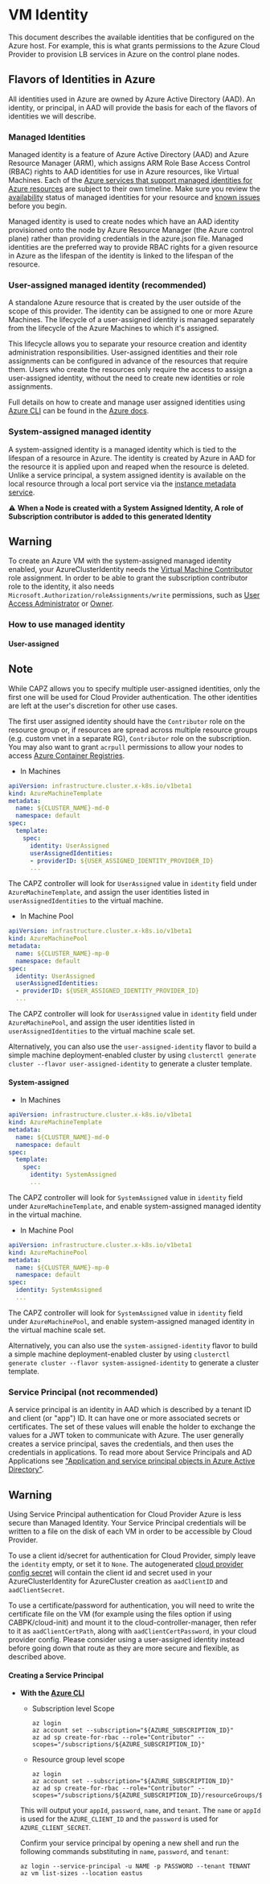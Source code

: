 # VM Identity

This document describes the available identities that be configured on the Azure host. For example, this is what grants permissions to the Azure Cloud Provider to provision LB services in Azure on the control plane nodes.

## Flavors of Identities in Azure

All identities used in Azure are owned by Azure Active Directory (AAD). An identity, or principal, in AAD will provide the basis for each of the flavors of identities we will describe.

### Managed Identities

Managed identity is a feature of Azure Active Directory (AAD) and Azure Resource Manager (ARM), which assigns ARM Role Base Access Control (RBAC) rights to AAD identities for use in Azure resources, like Virtual Machines. Each of the [Azure services that support managed identities for Azure resources](https://docs.microsoft.com/en-us/azure/active-directory/managed-identities-azure-resources/services-support-msi) are subject to their own timeline. Make sure you review the [availability](https://docs.microsoft.com/en-us/azure/active-directory/managed-identities-azure-resources/services-support-msi) status of managed identities for your resource and [known issues](https://docs.microsoft.com/en-us/azure/active-directory/managed-identities-azure-resources/known-issues) before you begin.

Managed identity is used to create nodes which have an AAD identity provisioned onto the node by Azure Resource Manager (the Azure control plane) rather than providing credentials in the azure.json file. Managed identities are the preferred way to provide RBAC rights for a given resource in Azure as the lifespan of the identity is linked to the lifespan of the resource.

### User-assigned managed identity (recommended)

A standalone Azure resource that is created by the user outside of the scope of this provider. The identity can be assigned to one or more Azure Machines. The lifecycle of a user-assigned identity is managed separately from the lifecycle of the Azure Machines to which it's assigned.

This lifecycle allows you to separate your resource creation and identity administration responsibilities. User-assigned identities and their role assignments can be configured in advance of the resources that require them. Users who create the resources only require the access to assign a user-assigned identity, without the need to create new identities or role assignments.

Full details on how to create and manage user assigned identities using [Azure CLI](https://github.com/Azure/azure-cli) can be found in the [Azure docs](https://docs.microsoft.com/en-us/azure/active-directory/managed-identities-azure-resources/how-to-manage-ua-identity-cli).

### System-assigned managed identity
A system-assigned identity is a managed identity which is tied to the lifespan of a resource in Azure. The identity is created by Azure in AAD for the resource it is applied upon and reaped when the resource is deleted. Unlike a service principal, a system assigned identity is available on the local resource through a local port service via the [instance metadata service](https://docs.microsoft.com/en-us/azure/virtual-machines/linux/instance-metadata-service?tabs=linux).

⚠️  **When a Node is created with a System Assigned Identity, A role of Subscription contributor is added to this generated Identity**

<aside class="note warning">

<h1> Warning </h1>

To create an Azure VM with the system-assigned managed identity enabled, your AzureClusterIdentity needs the [Virtual Machine Contributor](https://docs.microsoft.com/en-us/azure/role-based-access-control/built-in-roles#virtual-machine-contributor) role assignment. In order to be able to grant the subscription contributor role to the identity, it also needs `Microsoft.Authorization/roleAssignments/write` permissions, such as [User Access Administrator](https://docs.microsoft.com/en-us/azure/role-based-access-control/built-in-roles#user-access-administrator) or [Owner](https://docs.microsoft.com/en-us/azure/role-based-access-control/built-in-roles#owner).

</aside>

### How to use managed identity

#### User-assigned

<aside class="note">

<h1> Note </h1>

While CAPZ allows you to specify multiple user-assigned identities, only the first one will be used for Cloud Provider authentication. The other identities are left at the user's discretion for other use cases.

The first user assigned identity should have the `Contributor` role on the resource group or, if resources are spread across multiple resource groups (e.g. custom vnet in a separate RG), `Contributor` role on the subscription. You may also want to grant `acrpull` permissions to allow your nodes to access [Azure Container Registries](https://docs.microsoft.com/en-us/azure/container-registry/container-registry-authentication-managed-identity).

</aside>

* In Machines

```yaml
apiVersion: infrastructure.cluster.x-k8s.io/v1beta1
kind: AzureMachineTemplate
metadata:
  name: ${CLUSTER_NAME}-md-0
  namespace: default
spec:
  template:
    spec:
      identity: UserAssigned
      userAssignedIdentities:
      - providerID: ${USER_ASSIGNED_IDENTITY_PROVIDER_ID}
      ...
```

The CAPZ controller will look for `UserAssigned` value in `identity` field under `AzureMachineTemplate`, and assign the user identities listed in `userAssignedIdentities` to the virtual machine.

* In Machine Pool

```yaml
apiVersion: infrastructure.cluster.x-k8s.io/v1beta1
kind: AzureMachinePool
metadata:
  name: ${CLUSTER_NAME}-mp-0
  namespace: default
spec:
  identity: UserAssigned
  userAssignedIdentities:
  - providerID: ${USER_ASSIGNED_IDENTITY_PROVIDER_ID}
  ...
```

The CAPZ controller will look for `UserAssigned` value in `identity` field under `AzureMachinePool`, and assign the user identities listed in `userAssignedIdentities` to the virtual machine scale set.

Alternatively, you can also use the `user-assigned-identity` flavor to build a simple machine deployment-enabled cluster by using `clusterctl generate cluster --flavor user-assigned-identity` to generate a cluster template.

#### System-assigned

* In Machines

```yaml
apiVersion: infrastructure.cluster.x-k8s.io/v1beta1
kind: AzureMachineTemplate
metadata:
  name: ${CLUSTER_NAME}-md-0
  namespace: default
spec:
  template:
    spec:
      identity: SystemAssigned
      ...
```

The CAPZ controller will look for `SystemAssigned` value in `identity` field under `AzureMachineTemplate`, and enable system-assigned managed identity in the virtual machine.

* In Machine Pool

```yaml
apiVersion: infrastructure.cluster.x-k8s.io/v1beta1
kind: AzureMachinePool
metadata:
  name: ${CLUSTER_NAME}-mp-0
  namespace: default
spec:
  identity: SystemAssigned
  ...
```

The CAPZ controller will look for `SystemAssigned` value in `identity` field under `AzureMachinePool`, and enable system-assigned managed identity in the virtual machine scale set.

Alternatively, you can also use the `system-assigned-identity` flavor to build a simple machine deployment-enabled cluster by using `clusterctl generate cluster --flavor system-assigned-identity` to generate a cluster template.

### Service Principal (not recommended)

A service principal is an identity in AAD which is described by a tenant ID and client (or "app") ID. It can have one or more associated secrets or certificates. The set of these values will enable the holder to exchange the values for a JWT token to communicate with Azure. The user generally creates a service principal, saves the credentials, and then uses the credentials in applications. To read more about Service Principals and AD Applications see ["Application and service principal objects in Azure Active Directory"](https://docs.microsoft.com/en-us/azure/active-directory/develop/app-objects-and-service-principals).

<aside class="note warning">

<h1> Warning </h1>

Using Service Principal authentication for Cloud Provider Azure is less secure than Managed Identity. Your Service Principal credentials will be written to a file on the disk of each VM in order to be accessible by Cloud Provider.

</aside>

To use a client id/secret for authentication for Cloud Provider, simply leave the `identity` empty, or set it to `None`. The autogenerated [cloud provider config secret](cloud-provider-config.md) will contain the client id and secret used in your AzureClusterIdentity for AzureCluster creation as `aadClientID` and `aadClientSecret`.

To use a certificate/password for authentication, you will need to write the certificate file on the VM (for example using the files option if using CABPK/cloud-init) and mount it to the cloud-controller-manager, then refer to it as `aadClientCertPath`, along with `aadClientCertPassword`, in your cloud provider config. Please consider using a user-assigned identity instead before going down that route as they are more secure and flexible, as described above.

#### Creating a Service Principal

* **With the [Azure CLI](https://github.com/Azure/azure-cli)**

  * Subscription level Scope

     ```shell
     az login
     az account set --subscription="${AZURE_SUBSCRIPTION_ID}"
     az ad sp create-for-rbac --role="Contributor" --scopes="/subscriptions/${AZURE_SUBSCRIPTION_ID}"
     ```

  * Resource group level scope

     ```shell
     az login
     az account set --subscription="${AZURE_SUBSCRIPTION_ID}"
     az ad sp create-for-rbac --role="Contributor" --scopes="/subscriptions/${AZURE_SUBSCRIPTION_ID}/resourceGroups/${AZURE_RESOURCE_GROUP}"
     ```

   This will output your `appId`, `password`, `name`, and `tenant`.  The `name` or `appId` is used for the `AZURE_CLIENT_ID` and the `password` is used for `AZURE_CLIENT_SECRET`.

   Confirm your service principal by opening a new shell and run the following commands substituting in `name`, `password`, and `tenant`:

   ```shell
   az login --service-principal -u NAME -p PASSWORD --tenant TENANT
   az vm list-sizes --location eastus
   ```
